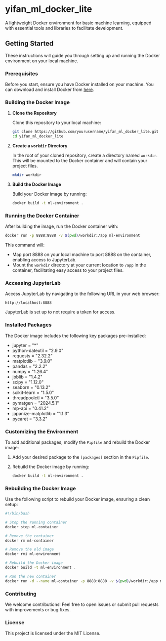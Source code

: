 
# yifan_ml_docker_lite

A lightweight Docker environment for basic machine learning, equipped with essential tools and libraries to facilitate development.

## Getting Started

These instructions will guide you through setting up and running the Docker environment on your local machine.

### Prerequisites

Before you start, ensure you have Docker installed on your machine. You can download and install Docker from [here](https://docs.docker.com/get-docker/).

### Building the Docker Image

1. **Clone the Repository**

   Clone this repository to your local machine:

   ```bash
   git clone https://github.com/yourusername/yifan_ml_docker_lite.git
   cd yifan_ml_docker_lite
   ```

2. **Create a `workdir` Directory**

   In the root of your cloned repository, create a directory named `workdir`. This will be mounted to the Docker container and will contain your project files.

   ```bash
   mkdir workdir
   ```

3. **Build the Docker Image**

   Build your Docker image by running:

   ```bash
   docker build -t ml-environment .
   ```

### Running the Docker Container

After building the image, run the Docker container with:

```bash
docker run -p 8888:8888 -v $(pwd)/workdir:/app ml-environment
```

This command will:
- Map port 8888 on your local machine to port 8888 on the container, enabling access to JupyterLab.
- Mount the `workdir` directory at your current location to `/app` in the container, facilitating easy access to your project files.

### Accessing JupyterLab

Access JupyterLab by navigating to the following URL in your web browser:

```
http://localhost:8888
```

JupyterLab is set up to not require a token for access.

### Installed Packages

The Docker image includes the following key packages pre-installed:

- jupyter = "*"
- python-dateutil = "2.9.0"
- requests = "2.32.2"
- matplotlib = "3.9.0"
- pandas = "2.2.2"
- numpy = "1.26.4"
- joblib = "1.4.2"
- scipy = "1.12.0"
- seaborn = "0.13.2"
- scikit-learn = "1.5.0"
- threadpoolctl = "3.5.0"
- pymatgen = "2024.5.1"
- mp-api = "0.41.2"
- japanize-matplotlib = "1.1.3"
- pycaret = "3.3.2"

### Customizing the Environment

To add additional packages, modify the `Pipfile` and rebuild the Docker image:

1. Add your desired package to the `[packages]` section in the `Pipfile`.
2. Rebuild the Docker image by running:

   ```bash
   docker build -t ml-environment .
   ```

### Rebuilding the Docker Image

Use the following script to rebuild your Docker image, ensuring a clean setup:

```bash
#!/bin/bash

# Stop the running container
docker stop ml-container

# Remove the container
docker rm ml-container

# Remove the old image
docker rmi ml-environment

# Rebuild the Docker image
docker build -t ml-environment .

# Run the new container
docker run -d --name ml-container -p 8888:8888 -v $(pwd)/workdir:/app ml-environment
```

### Contributing

We welcome contributions! Feel free to open issues or submit pull requests with improvements or bug fixes.

### License

This project is licensed under the MIT License.
